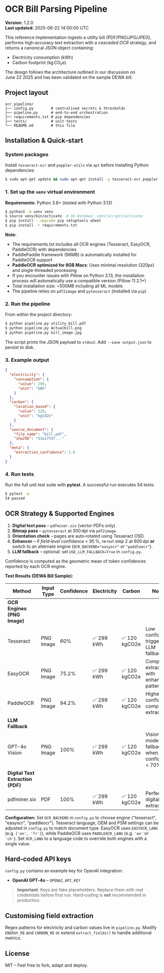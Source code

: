 # OCR Bill Parsing Pipeline

**Version:** 1.2.0  
**Last updated:** 2025-06-22 14:00:00 UTC

This reference implementation ingests a utility bill (PDF/PNG/JPG/JPEG), performs high‑accuracy text
extraction with a *cascaded OCR* strategy, and returns a canonical JSON object containing:

* Electricity consumption (kWh)
* Carbon footprint (kg CO₂e)

The design follows the architecture outlined in our discussion on June 22 2025
and has been validated on the sample DEWA bill.  

## Project layout

```
ocr_pipeline/
├── config.py        # centralised secrets & thresholds
├── pipeline.py      # end‑to‑end orchestration
├── requirements.txt # pip dependencies
├── tests/           # unit tests
└── README.md        # this file
```

## Installation & Quick‑start

### System packages
Install `tesseract-ocr` and `poppler-utils` via `apt` before installing Python dependencies:

```bash
$ sudo apt-get update && sudo apt-get install -y tesseract-ocr poppler-utils
```

### 1. Set up the `venv` virtual environment

**Requirements:** Python 3.8+ (tested with Python 3.13)

```bash
$ python3 -m venv venv
$ source venv/bin/activate  # On Windows: venv\Scripts\activate
$ pip install --upgrade pip setuptools wheel
$ pip install -r requirements.txt
```

**Note:** 
- The requirements.txt includes all OCR engines (Tesseract, EasyOCR, PaddleOCR) with dependencies
- PaddlePaddle framework (96MB) is automatically installed for PaddleOCR support
- **PaddleOCR optimized for 8GB Macs**: Uses minimal resolution (320px) and single-threaded processing
- If you encounter issues with Pillow on Python 3.13, the installation process will automatically use a compatible version (Pillow 11.2.1+)
- Total installation size: ~500MB including all ML models
- The pipeline relies on `pdf2image` and `pytesseract` (installed via `pip`)

### 2. Run the pipeline
From within the project directory:
```bash
$ python pipeline.py utility_bill.pdf
$ python pipeline.py Actualbill.png
$ python pipeline.py bill_image.jpg
```

The script prints the JSON payload to `stdout`. Add `--save output.json`
to persist to disk.

### 3. Example output
```json
{
  "electricity": {
    "consumption": {
      "value": 299,
      "unit": "kWh"
    }
  },
  "carbon": {
    "location_based": {
      "value": 120,
      "unit": "kgCO2e"
    }
  },
  "source_document": {
    "file_name": "bill.pdf",
    "sha256": "53a1755f..."
  },
  "meta": {
    "extraction_confidence": 1.0
  }
}
```

### 4. Run tests

Run the full unit test suite with **pytest**. A successful run executes 54 tests:

```bash
$ pytest -q
54 passed
```

## OCR Strategy & Supported Engines

1. **Digital text pass** – `pdfminer.six` (vector PDFs only).
2. **Bitmap pass** – `pytesseract` at 300 dpi via `pdf2image`.
3. **Orientation check** – pages are auto‑rotated using Tesseract OSD.
4. **Enhancer** – if *field‑level* confidence < 95 %, re‑run step 2 at 600 dpi
   **or** switch to an alternate engine (`OCR_BACKEND="easyocr"` or `"paddleocr"`).
5. **LLM fallback** – optional: set `USE_LLM_FALLBACK=True` in `config.py`.

Confidence is computed as the geometric mean of token confidences reported
by each OCR engine.

**Test Results (DEWA Bill Sample):**

| Method | Input Type | Confidence | Electricity | Carbon | Notes |
|--------|------------|------------|-------------|---------|-------|
| **OCR Engines (PNG Image)** |
| Tesseract | PNG Image | 60% | ✅ 299 kWh | ✅ 120 kgCO2e | Low confidence triggers LLM fallback |
| EasyOCR | PNG Image | 75.2% | ✅ 299 kWh | ✅ 120 kgCO2e | Complete extraction with enhanced patterns |
| PaddleOCR | PNG Image | 94.2% | ✅ 299 kWh | ✅ 120 kgCO2e | Highest confidence, complete extraction |
| **LLM Fallback** |
| GPT-4o Vision | PNG Image | 100% | ✅ 299 kWh | ✅ 120 kgCO2e | Vision model fallback when OCR confidence < 70% |
| **Digital Text Extraction (PDF)** |
| pdfminer.six | PDF | 100% | ✅ 299 kWh | ✅ 120 kgCO2e | Perfect digital text extraction |

**Configuration:**
Set `OCR_BACKEND` in `config.py` to choose engine ("tesseract", "easyocr", "paddleocr").
Tesseract language, OEM and PSM settings can be adjusted in `config.py` to match document type.
EasyOCR uses `EASYOCR_LANG` (e.g. `['en', 'fr']`), while PaddleOCR uses
`PADDLEOCR_LANG` (e.g. `'en'` or `'ch'`). Set `OCR_LANG` to a language code to
override both engines with a single value.

## Hard‑coded API keys

`config.py` contains an example key for OpenAI integration:

* **OpenAI GPT‑4o** – `OPENAI_API_KEY`

> **Important**: Keys are fake placeholders. Replace them with real credentials
> before first run. Hard‑coding is **not** recommended in production.

## Customising field extraction

Regex patterns for electricity and carbon values live in `pipeline.py`.
Modify `ENERGY_RE` and `CARBON_RE` or extend `extract_fields()` to
handle additional metrics.

## License

MIT – Feel free to fork, adapt and deploy.
